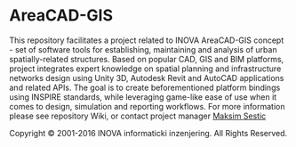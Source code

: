 ﻿# AreaCAD-GIS

This repository facilitates a project related to INOVA AreaCAD-GIS concept - set of software tools for establishing, maintaining and analysis of urban spatially-related structures. Based on popular CAD, GIS and BIM platforms, project integrates expert knowledge on spatial planning and infrastructure networks design using Unity 3D, Autodesk Revit and AutoCAD applications and related APIs. The goal is to create beforementioned platform bindings using INSPIRE standards, while leveraging game-like ease of use when it comes to design, simulation and reporting workflows. For more information please see repository Wiki, or contact project manager [Maksim Sestic](mailto:max@geoinova.com)

Copyright © 2001-2016 INOVA informaticki inzenjering. All Rights Reserved. 

